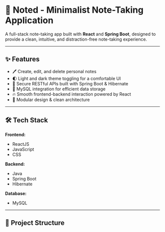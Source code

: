 # 📝 Noted - Minimalist Note-Taking Application

A full-stack note-taking app built with **React** and **Spring Boot**, designed to provide a clean, intuitive, and distraction-free note-taking experience.

---

## ✨ Features

- 🖊️ Create, edit, and delete personal notes
- 🌓 Light and dark theme toggling for a comfortable UI
- 🔐 Secure RESTful APIs built with Spring Boot & Hibernate
- 💾 MySQL integration for efficient data storage
- 🔥 Smooth frontend-backend interaction powered by React
- 🧩 Modular design & clean architecture

---

## 🛠 Tech Stack

**Frontend:**  
- ReactJS  
- JavaScript  
- CSS  

**Backend:**  
- Java  
- Spring Boot  
- Hibernate  

**Database:**  
- MySQL  

---

## 🚀 Project Structure

